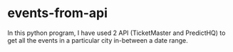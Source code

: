 # events-from-api
In this python program, I have used 2 API (TicketMaster and PredictHQ) to get all the events in a particular city in-between a date range.
